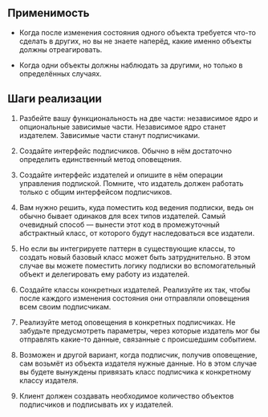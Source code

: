 ## Применимость
- Когда после изменения состояния одного объекта требуется что-то сделать в других, 
  но вы не знаете наперёд, какие именно объекты должны отреагировать.
  
- Когда одни объекты должны наблюдать за другими, но только в определённых случаях.

## Шаги реализации

1. Разбейте вашу функциональность на две части: независимое ядро 
   и опциональные зависимые части. Независимое ядро станет издателем. 
   Зависимые части станут подписчиками.

2. Создайте интерфейс подписчиков. Обычно в нём достаточно определить единственный метод оповещения.

3. Создайте интерфейс издателей и опишите в нём операции управления подпиской. 
   Помните, что издатель должен работать только с общим интерфейсом подписчиков.

4. Вам нужно решить, куда поместить код ведения подписки, ведь 
   он обычно бывает одинаков для всех типов издателей. Самый очевидный способ — 
   вынести этот код в промежуточный абстрактный класс, от которого будут наследоваться все издатели.

5. Но если вы интегрируете паттерн в существующие классы, 
   то создать новый базовый класс может быть затруднительно. 
   В этом случае вы можете поместить логику подписки во вспомогательный объект 
   и делегировать ему работу из издателей.

6. Создайте классы конкретных издателей. Реализуйте их так, 
   чтобы после каждого изменения состояния они отправляли оповещения всем своим подписчикам.

7. Реализуйте метод оповещения в конкретных подписчиках. 
   Не забудьте предусмотреть параметры, через которые издатель мог 
   бы отправлять какие-то данные, связанные с происшедшим событием.

8. Возможен и другой вариант, когда подписчик, получив оповещение,
   сам возьмёт из объекта издателя нужные данные. Но в этом случае вы
   будете вынуждены привязать класс подписчика к конкретному классу издателя.

9. Клиент должен создавать необходимое количество объектов 
   подписчиков и подписывать их у издателей.